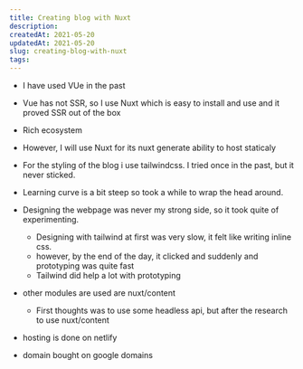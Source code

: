 ```yaml
---
title: Creating blog with Nuxt
description: 
createdAt: 2021-05-20
updatedAt: 2021-05-20
slug: creating-blog-with-nuxt
tags: 
---
```


- I have used VUe in the past
- Vue has not SSR, so I use Nuxt which is easy to install and use and it proved SSR out of the box
- Rich ecosystem
- However, I will use Nuxt for its nuxt generate ability to host staticaly

- For the styling of the blog i use tailwindcss. I tried once in the past, but it never sticked.
- Learning curve is a bit steep so took a while to wrap the head around.
- Designing the webpage was never my strong side, so it took quite of experimenting.
  - Designing with tailwind at first was very slow, it felt like writing inline css.
  - however, by the end of the day, it clicked and suddenly and prototyping was quite fast
  - Tailwind did help a lot with prototyping

- other modules are used are nuxt/content
  - First thoughts was to use some headless api, but after the research to use nuxt/content

- hosting is done on netlify
- domain bought on google domains
